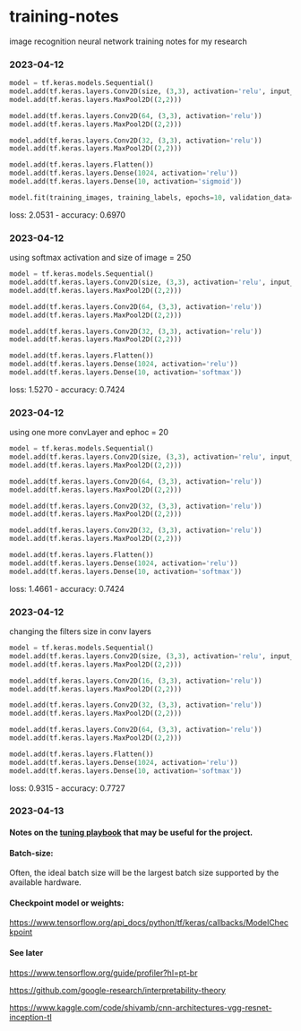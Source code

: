 # training-notes
 image recognition neural network training notes for my research

### 2023-04-12
```python
model = tf.keras.models.Sequential()
model.add(tf.keras.layers.Conv2D(size, (3,3), activation='relu', input_shape=(size,size,1)))
model.add(tf.keras.layers.MaxPool2D((2,2)))

model.add(tf.keras.layers.Conv2D(64, (3,3), activation='relu'))
model.add(tf.keras.layers.MaxPool2D((2,2)))

model.add(tf.keras.layers.Conv2D(32, (3,3), activation='relu'))
model.add(tf.keras.layers.MaxPool2D((2,2)))

model.add(tf.keras.layers.Flatten())
model.add(tf.keras.layers.Dense(1024, activation='relu'))
model.add(tf.keras.layers.Dense(10, activation='sigmoid'))

model.fit(training_images, training_labels, epochs=10, validation_data=(testing_images, testing_labels))
```
loss: 2.0531 - accuracy: 0.6970

### 2023-04-12
using softmax activation and size of image = 250
```python
model = tf.keras.models.Sequential()
model.add(tf.keras.layers.Conv2D(size, (3,3), activation='relu', input_shape=(size,size,1)))
model.add(tf.keras.layers.MaxPool2D((2,2)))

model.add(tf.keras.layers.Conv2D(64, (3,3), activation='relu'))
model.add(tf.keras.layers.MaxPool2D((2,2)))

model.add(tf.keras.layers.Conv2D(32, (3,3), activation='relu'))
model.add(tf.keras.layers.MaxPool2D((2,2)))

model.add(tf.keras.layers.Flatten())
model.add(tf.keras.layers.Dense(1024, activation='relu'))
model.add(tf.keras.layers.Dense(10, activation='softmax'))
```
loss: 1.5270 - accuracy: 0.7424

### 2023-04-12
using one more convLayer and ephoc = 20
```python
model = tf.keras.models.Sequential()
model.add(tf.keras.layers.Conv2D(size, (3,3), activation='relu', input_shape=(size,size,1)))
model.add(tf.keras.layers.MaxPool2D((2,2)))

model.add(tf.keras.layers.Conv2D(64, (3,3), activation='relu'))
model.add(tf.keras.layers.MaxPool2D((2,2)))

model.add(tf.keras.layers.Conv2D(32, (3,3), activation='relu'))
model.add(tf.keras.layers.MaxPool2D((2,2)))

model.add(tf.keras.layers.Conv2D(32, (3,3), activation='relu'))
model.add(tf.keras.layers.MaxPool2D((2,2)))

model.add(tf.keras.layers.Flatten())
model.add(tf.keras.layers.Dense(1024, activation='relu'))
model.add(tf.keras.layers.Dense(10, activation='softmax'))
```
loss: 1.4661 - accuracy: 0.7424

### 2023-04-12
changing the filters size in conv layers

```python
model = tf.keras.models.Sequential()
model.add(tf.keras.layers.Conv2D(size, (3,3), activation='relu', input_shape=(size,size,1)))
model.add(tf.keras.layers.MaxPool2D((2,2)))

model.add(tf.keras.layers.Conv2D(16, (3,3), activation='relu'))
model.add(tf.keras.layers.MaxPool2D((2,2)))

model.add(tf.keras.layers.Conv2D(32, (3,3), activation='relu'))
model.add(tf.keras.layers.MaxPool2D((2,2)))

model.add(tf.keras.layers.Conv2D(64, (3,3), activation='relu'))
model.add(tf.keras.layers.MaxPool2D((2,2)))

model.add(tf.keras.layers.Flatten())
model.add(tf.keras.layers.Dense(1024, activation='relu'))
model.add(tf.keras.layers.Dense(10, activation='softmax'))
```
loss: 0.9315 - accuracy: 0.7727

### 2023-04-13
#### Notes on the [tuning playbook](https://github.com/google-research/tuning_playbook) that may be useful for the project.

#### Batch-size:
Often, the ideal batch size will be the largest batch size supported by the available hardware.

#### Checkpoint model or weights:
https://www.tensorflow.org/api_docs/python/tf/keras/callbacks/ModelCheckpoint

#### See later 
https://www.tensorflow.org/guide/profiler?hl=pt-br

https://github.com/google-research/interpretability-theory

https://www.kaggle.com/code/shivamb/cnn-architectures-vgg-resnet-inception-tl
